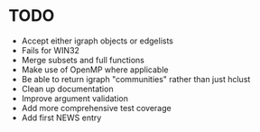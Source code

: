 # TODO

- Accept either igraph objects or edgelists
- Fails for WIN32
- Merge subsets and full functions
- Make use of OpenMP where applicable
- Be able to return igraph "communities" rather than just hclust
- Clean up documentation
- Improve argument validation
- Add more comprehensive test coverage
- Add first NEWS entry